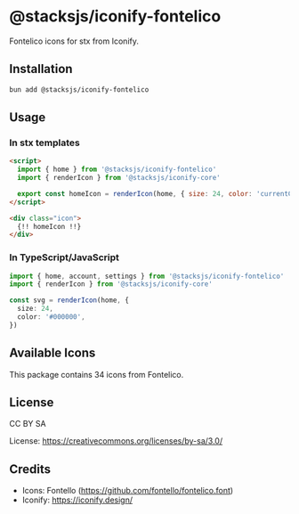 # @stacksjs/iconify-fontelico

Fontelico icons for stx from Iconify.

## Installation

```bash
bun add @stacksjs/iconify-fontelico
```

## Usage

### In stx templates

```html
<script>
  import { home } from '@stacksjs/iconify-fontelico'
  import { renderIcon } from '@stacksjs/iconify-core'

  export const homeIcon = renderIcon(home, { size: 24, color: 'currentColor' })
</script>

<div class="icon">
  {!! homeIcon !!}
</div>
```

### In TypeScript/JavaScript

```typescript
import { home, account, settings } from '@stacksjs/iconify-fontelico'
import { renderIcon } from '@stacksjs/iconify-core'

const svg = renderIcon(home, {
  size: 24,
  color: '#000000',
})
```

## Available Icons

This package contains 34 icons from Fontelico.

## License

CC BY SA

License: https://creativecommons.org/licenses/by-sa/3.0/

## Credits

- Icons: Fontello (https://github.com/fontello/fontelico.font)
- Iconify: https://iconify.design/
